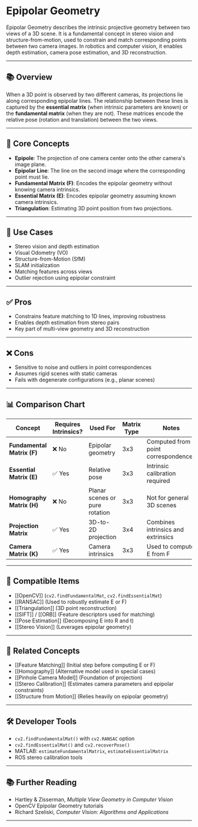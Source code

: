# Epipolar Geometry

Epipolar Geometry describes the intrinsic projective geometry between two views of a 3D scene. It is a fundamental concept in stereo vision and structure-from-motion, used to constrain and match corresponding points between two camera images. In robotics and computer vision, it enables depth estimation, camera pose estimation, and 3D reconstruction.

---

## 📚 Overview

When a 3D point is observed by two different cameras, its projections lie along corresponding epipolar lines. The relationship between these lines is captured by the **essential matrix** (when intrinsic parameters are known) or the **fundamental matrix** (when they are not). These matrices encode the relative pose (rotation and translation) between the two views.

---

## 🧠 Core Concepts

- **Epipole**: The projection of one camera center onto the other camera's image plane.
- **Epipolar Line**: The line on the second image where the corresponding point must lie.
- **Fundamental Matrix (F)**: Encodes the epipolar geometry without knowing camera intrinsics.
- **Essential Matrix (E)**: Encodes epipolar geometry assuming known camera intrinsics.
- **Triangulation**: Estimating 3D point position from two projections.

---

## 🧰 Use Cases

- Stereo vision and depth estimation
- Visual Odometry (VO)
- Structure-from-Motion (SfM)
- SLAM initialization
- Matching features across views
- Outlier rejection using epipolar constraint

---

## ✅ Pros

- Constrains feature matching to 1D lines, improving robustness
- Enables depth estimation from stereo pairs
- Key part of multi-view geometry and 3D reconstruction

---

## ❌ Cons

- Sensitive to noise and outliers in point correspondences
- Assumes rigid scenes with static cameras
- Fails with degenerate configurations (e.g., planar scenes)

---

## 📊 Comparison Chart

| Concept             | Requires Intrinsics? | Used For               | Matrix Type | Notes |
|---------------------|----------------------|------------------------|-------------|-------|
| **Fundamental Matrix (F)** | ❌ No               | Epipolar geometry      | 3x3         | Computed from point correspondences |
| **Essential Matrix (E)**   | ✅ Yes              | Relative pose          | 3x3         | Intrinsic calibration required |
| **Homography Matrix (H)**  | ❌ No               | Planar scenes or pure rotation | 3x3 | Not for general 3D scenes |
| **Projection Matrix**      | ✅ Yes              | 3D-to-2D projection    | 3x4         | Combines intrinsics and extrinsics |
| **Camera Matrix (K)**      | ✅ Yes              | Camera intrinsics      | 3x3         | Used to compute E from F |

---

## 🔧 Compatible Items

- [[OpenCV]] (`cv2.findFundamentalMat`, `cv2.findEssentialMat`)
- [[RANSAC]] (Used to robustly estimate E or F)
- [[Triangulation]] (3D point reconstruction)
- [[SIFT]] / [[ORB]] (Feature descriptors used for matching)
- [[Pose Estimation]] (Decomposing E into R and t)
- [[Stereo Vision]] (Leverages epipolar geometry)

---

## 🔗 Related Concepts

- [[Feature Matching]] (Initial step before computing E or F)
- [[Homography]] (Alternative model used in special cases)
- [[Pinhole Camera Model]] (Foundation of projection)
- [[Stereo Calibration]] (Estimates camera parameters and epipolar constraints)
- [[Structure from Motion]] (Relies heavily on epipolar geometry)

---

## 🛠 Developer Tools

- `cv2.findFundamentalMat()` with `cv2.RANSAC` option
- `cv2.findEssentialMat()` and `cv2.recoverPose()`
- MATLAB: `estimateFundamentalMatrix`, `estimateEssentialMatrix`
- ROS stereo calibration tools

---

## 📚 Further Reading

- Hartley & Zisserman, *Multiple View Geometry in Computer Vision*
- OpenCV Epipolar Geometry tutorials
- Richard Szeliski, *Computer Vision: Algorithms and Applications*

---
